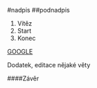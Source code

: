 #nadpis
##podnadpis
1. Vítěz
2. Start
3. Konec

[GOOGLE](http://google.com)

Dodatek, editace nějaké věty

####Závěr
